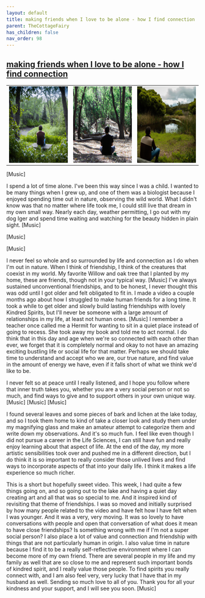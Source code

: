 ```yaml
---
layout: default
title: making friends when I love to be alone - how I find connection
parent: TheCottageFairy
has_children: false
nav_order: 98
---
```


## [making friends when I love to be alone - how I find connection](https://www.youtube.com/watch?v=7Q8d8Vvk6oo)

<div>
<table align="center">
	<tr>
		<td align="center">
			<img src="../../posters/making_friends_when_I_love_to_be_alone_-_how_I_find_connection-[7Q8d8Vvk6oo]/generated_00.png" height="200" width="200"/>
		</td>
		<td align="center">
			<img src="../../posters/making_friends_when_I_love_to_be_alone_-_how_I_find_connection-[7Q8d8Vvk6oo]/generated_01.png" height="200" width="200"/>
		</td>
		<td align="center">
			<img src="../../posters/making_friends_when_I_love_to_be_alone_-_how_I_find_connection-[7Q8d8Vvk6oo]/generated_02.png" height="200" width="200"/>
		</td>
	</tr>
</table>
</div>

[Music]

I spend a lot of time alone. I've been this way since I was a child. I wanted to be many things when I grew up, and one of them was a biologist because I enjoyed spending time out in nature, observing the wild world. What I didn't know was that no matter where life took me, I could still live that dream in my own small way. Nearly each day, weather permitting, I go out with my dog Iger and spend time waiting and watching for the beauty hidden in plain sight. [Music]

[Music]

[Music]

I never feel so whole and so surrounded by life and connection as I do when I'm out in nature. When I think of friendship, I think of the creatures that coexist in my world. My favorite Willow and oak tree that I planted by my home, these are friends, though not in your typical way. [Music] I've always sustained unconventional friendships, and to be honest, I never thought this was odd until I got older and felt obligated to fit in. I made a video a couple months ago about how I struggled to make human friends for a long time. It took a while to get older and slowly build lasting friendships with lovely Kindred Spirits, but I'll never be someone with a large amount of relationships in my life, at least not human ones. [Music] I remember a teacher once called me a Hermit for wanting to sit in a quiet place instead of going to recess. She took away my book and told me to act normal. I do think that in this day and age when we're so connected with each other than ever, we forget that it is completely normal and okay to not have an amazing exciting bustling life or social life for that matter. Perhaps we should take time to understand and accept who we are, our true nature, and find value in the amount of energy we have, even if it falls short of what we think we'd like to be.

I never felt so at peace until I really listened, and I hope you follow where that inner truth takes you, whether you are a very social person or not so much, and find ways to give and to support others in your own unique way. [Music] [Music] [Music]

I found several leaves and some pieces of bark and lichen at the lake today, and so I took them home to kind of take a closer look and study them under my magnifying glass and make an amateur attempt to categorize them and write down my observations. And it's so much fun. I feel like even though I did not pursue a career in the Life Sciences, I can still have fun and really enjoy learning about that aspect of life. At the end of the day, my more artistic sensibilities took over and pushed me in a different direction, but I do think it is so important to really consider those unlived lives and find ways to incorporate aspects of that into your daily life. I think it makes a life experience so much richer.

This is a short but hopefully sweet video. This week, I had quite a few things going on, and so going out to the lake and having a quiet day creating art and all that was so special to me. And it inspired kind of revisiting that theme of friendships. I was so moved and initially surprised by how many people related to the video and have felt how I have felt when I was younger. And it was a very, very moving. It was so lovely to have conversations with people and open that conversation of what does it mean to have close friendships? Is something wrong with me if I'm not a super social person? I also place a lot of value and connection and friendship with things that are not particularly human in origin. I also value time in nature because I find it to be a really self-reflective environment where I can become more of my own friend. There are several people in my life and my family as well that are so close to me and represent such important bonds of kindred spirit, and I really value those people. To find spirits you really connect with, and I am also feel very, very lucky that I have that in my husband as well. Sending so much love to all of you. Thank you for all your kindness and your support, and I will see you soon. [Music]